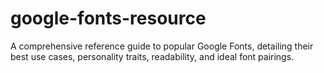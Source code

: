 # google-fonts-resource
A comprehensive reference guide to popular Google Fonts, detailing their best use cases, personality traits, readability, and ideal font pairings.
